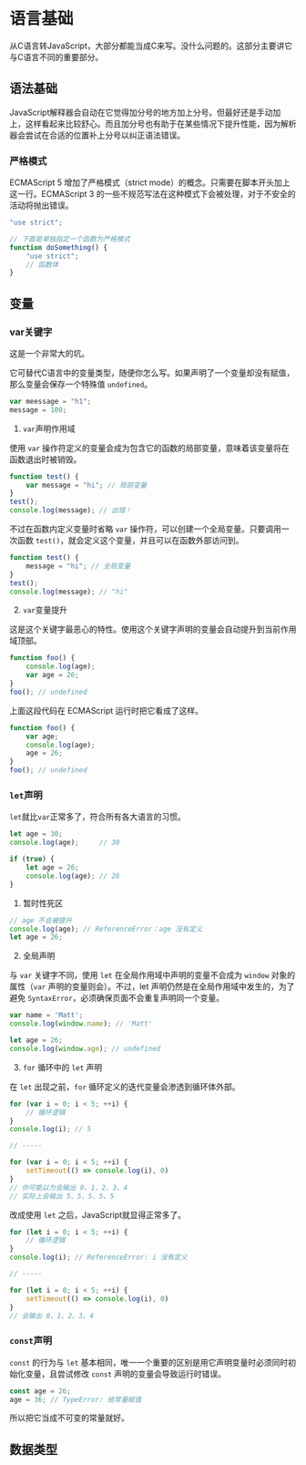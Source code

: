 # 语言基础

从C语言转JavaScript，大部分都能当成C来写。没什么问题的。这部分主要讲它与C语言不同的重要部分。

## 语法基础

JavaScript解释器会自动在它觉得加分号的地方加上分号。但最好还是手动加上，这样看起来比较舒心。而且加分号也有助于在某些情况下提升性能，因为解析器会尝试在合适的位置补上分号以纠正语法错误。

### 严格模式

ECMAScript 5 增加了严格模式（strict mode）的概念。只需要在脚本开头加上这一行。ECMAScript 3 的一些不规范写法在这种模式下会被处理，对于不安全的活动将抛出错误。

```js
"use strict"; 

// 下面是单独指定一个函数为严格模式
function doSomething() {
    "use strict";
    // 函数体
} 
```

## 变量

### var关键字

这是一个非常大的坑。

它可替代C语言中的变量类型，随便你怎么写。如果声明了一个变量却没有赋值，那么变量会保存一个特殊值 `undefined`。

```js
var meessage = "h1";
message = 100;
```

1. `var`声明作用域 

使用 `var` 操作符定义的变量会成为包含它的函数的局部变量，意味着该变量将在函数退出时被销毁。

```js
function test() {
    var message = "hi"; // 局部变量
}
test();
console.log(message); // 出错！
```

不过在函数内定义变量时省略 `var` 操作符，可以创建一个全局变量。只要调用一次函数 `test()`，就会定义这个变量，并且可以在函数外部访问到。

```js
function test() {
    message = "hi"; // 全局变量
}
test();
console.log(message); // "hi"
```

2. `var`变量提升

这是这个关键字最恶心的特性。使用这个关键字声明的变量会自动提升到当前作用域顶部。

```js
function foo() {
    console.log(age);
    var age = 26;
}
foo(); // undefined
```

上面这段代码在 ECMAScript 运行时把它看成了这样。

```js
function foo() {
    var age;
    console.log(age);
    age = 26;
}
foo(); // undefined
```

### `let`声明

`let`就比`var`正常多了，符合所有各大语言的习惯。

```js
let age = 30;
console.log(age);     // 30

if (true) { 
    let age = 26;
    console.log(age); // 26
}
```

1. 暂时性死区

```js
// age 不会被提升
console.log(age); // ReferenceError：age 没有定义
let age = 26; 
```

2. 全局声明

与 `var` 关键字不同，使用 `let` 在全局作用域中声明的变量不会成为 `window` 对象的属性（`var` 声明的变量则会）。不过，let 声明仍然是在全局作用域中发生的，为了避免 `SyntaxError`，必须确保页面不会重复声明同一个变量。

```js
var name = 'Matt';
console.log(window.name); // 'Matt'

let age = 26;
console.log(window.age); // undefined
```

3. `for` 循环中的 `let` 声明

在 `let` 出现之前，`for` 循环定义的迭代变量会渗透到循环体外部。

```js
for (var i = 0; i < 5; ++i) {
    // 循环逻辑
}
console.log(i); // 5

// -----

for (var i = 0; i < 5; ++i) {
    setTimeout(() => console.log(i), 0)
}
// 你可能以为会输出 0、1、2、3、4
// 实际上会输出 5、5、5、5、5
```

改成使用 `let` 之后，JavaScript就显得正常多了。

```js
for (let i = 0; i < 5; ++i) {
    // 循环逻辑
}
console.log(i); // ReferenceError: i 没有定义

// -----

for (let i = 0; i < 5; ++i) {
    setTimeout(() => console.log(i), 0)
}
// 会输出 0、1、2、3、4
```

### `const`声明

`const` 的行为与 `let` 基本相同，唯一一个重要的区别是用它声明变量时必须同时初始化变量，且尝试修改 `const` 声明的变量会导致运行时错误。

```js
const age = 26;
age = 36; // TypeError: 给常量赋值
```

所以把它当成不可变的常量就好。

## 数据类型

